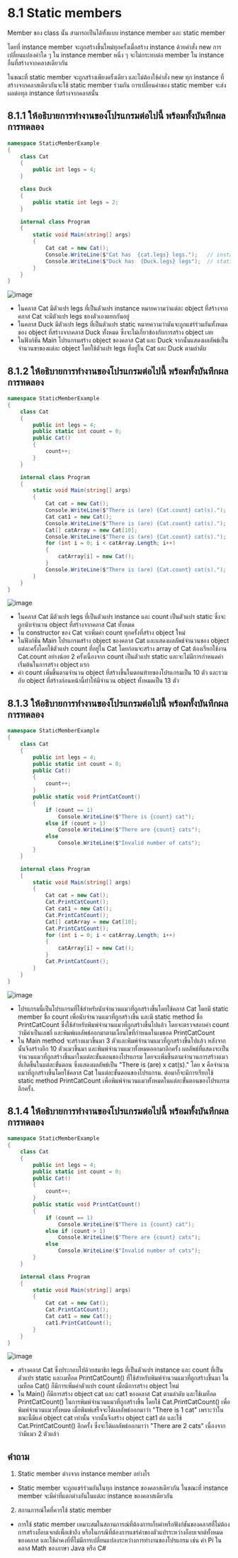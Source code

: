 # 8.1 Static members

Member ของ class นั้น สามารถเป็นได้ทั้งแบบ instance member และ static member 

โดยที่ instance member จะถูกสร้างขึ้นใหม่ทุกครั้งเมื่อสร้าง instance ด้วยคำสั่ง new การเปลี่ยนแปลงค่าใด ๆ ใน instance member หนึ่ง ๆ จะไม่กระทบต่อ member ใน instance อื่นที่สร้างจากคลาสเดียวกัน 

ในขณะที่ static member จะถูกสร้างเพียงครั้งเดียว และไม่ต้องใช้คำสั่ง new 
ทุก instance ที่สร้างจากคลาสเดียวกันจะใช้ static member ร่วมกัน การเปลี่ยนค่าของ static member จะส่งผลต่อทุก instance ที่สร้างจากคลาสนั้น


## 8.1.1 ให้อธิบายการทำงานของโปรแกรมต่อไปนี้ พร้อมทั้งบันทึกผลการทดลอง
```cs
namespace StaticMemberExample
{
    class Cat
    {
        public int legs = 4;
    }

    class Duck
    {
        public static int legs = 2;
    }

    internal class Program
    {
        static void Main(string[] args)
        {
            Cat cat = new Cat();
            Console.WriteLine($"Cat has  {cat.legs} legs.");   // instance member
            Console.WriteLine($"Duck has  {Duck.legs} legs");  // static member
        }
    }
}

```
![image](https://github.com/Poramat45/Week-08/assets/115066249/f561b19b-e07a-4902-a734-959232efb40b)

* ในคลาส Cat มีตัวแปร legs ที่เป็นตัวแปร instance หมายความว่าแต่ละ object ที่สร้างจากคลาส Cat จะมีตัวแปร legs ของตัวเองแยกกันอยู่
* ในคลาส Duck มีตัวแปร legs ที่เป็นตัวแปร static หมายความว่ามันจะถูกแชร์ร่วมกันทั้งหมดของ object ที่สร้างจากคลาส Duck ทั้งหมด ซึ่งจะไม่เกี่ยวข้องกับการสร้าง object เลย
* ในฟังก์ชัน Main โปรแกรมสร้าง object ของคลาส Cat และ Duck จากนั้นแสดงผลลัพธ์เป็นจำนวนขาของแต่ละ object โดยใช้ตัวแปร legs ที่อยู่ใน Cat และ Duck ตามลำดับ <br>


## 8.1.2 ให้อธิบายการทำงานของโปรแกรมต่อไปนี้ พร้อมทั้งบันทึกผลการทดลอง
```cs
namespace StaticMemberExample
{
    class Cat
    {
        public int legs = 4;
        public static int count = 0;
        public Cat()
        {
            count++;
        }
    }

    internal class Program
    {
        static void Main(string[] args)
        {
            Cat cat = new Cat();
            Console.WriteLine($"There is (are) {Cat.count} cat(s).");
            Cat cat1 = new Cat();
            Console.WriteLine($"There is (are) {Cat.count} cat(s).");
            Cat[] catArray = new Cat[10];
            Console.WriteLine($"There is (are) {Cat.count} cat(s).");
            for (int i = 0; i < catArray.Length; i++)
            {
                catArray[i] = new Cat();
            }
            Console.WriteLine($"There is (are) {Cat.count} cat(s).");
        }
    }
}

```
![image](https://github.com/Poramat45/Week-08/assets/115066249/48751c1e-6a3d-4003-8cf5-4d45c2073d6c)

* ในคลาส Cat มีตัวแปร legs ที่เป็นตัวแปร instance และ count เป็นตัวแปร static ซึ่งจะถูกนับจำนวน object ที่สร้างจากคลาส Cat ทั้งหมด
* ใน constructor ของ Cat จะเพิ่มค่า count ทุกครั้งที่สร้าง object ใหม่
* ในฟังก์ชัน Main โปรแกรมสร้าง object ของคลาส Cat และแสดงผลลัพธ์จำนวนของ object แต่ละครั้งโดยใช้ตัวแปร count ที่อยู่ใน Cat โดยก่อนจะสร้าง array of Cat ต้องเรียกใช้งาน Cat.count อย่างน้อย 2 ครั้งเนื่องจาก count เป็นตัวแปร static และจะไม่มีการกำหนดค่าเริ่มต้นในการสร้าง object แรก
* ค่า count เพิ่มขึ้นตามจำนวน object ที่สร้างขึ้นในตอนท้ายของโปรแกรมเป็น 10 ตัว และรวมกับ object ที่สร้างก่อนหน้านี้ทำให้มีจำนวน object ทั้งหมดเป็น 13 ตัว<br>

## 8.1.3 ให้อธิบายการทำงานของโปรแกรมต่อไปนี้ พร้อมทั้งบันทึกผลการทดลอง

```cs
namespace StaticMemberExample
{
    class Cat
    {
        public int legs = 4;
        public static int count = 0;
        public Cat()
        {
            count++;
        }
        public static void PrintCatCount()
        {
            if (count == 1)
                Console.WriteLine($"There is {count} cat");
            else if (count > 1)
                Console.WriteLine($"There are {count} cats");
            else
                Console.WriteLine($"Invalid number of cats");
        }
    }

    internal class Program
    {
        static void Main(string[] args)
        {
            Cat cat = new Cat();
            Cat.PrintCatCount();
            Cat cat1 = new Cat();
            Cat.PrintCatCount();
            Cat[] catArray = new Cat[10];
            Cat.PrintCatCount();
            for (int i = 0; i < catArray.Length; i++)
            {
                catArray[i] = new Cat();
            }
            Cat.PrintCatCount();
        }
    }
}
```
![image](https://github.com/Poramat45/Week-08/assets/115066249/a5bfacc9-18de-46fe-8849-919e43b48c35)

* โปรแกรมนี้เป็นโปรแกรมที่ใช้สำหรับนับจำนวนแมวที่ถูกสร้างขึ้นโดยใช้คลาส Cat โดยมี static member ชื่อ count เพื่อนับจำนวนแมวที่ถูกสร้างขึ้น และมี static method ชื่อ PrintCatCount ซึ่งใช้สำหรับพิมพ์จำนวนแมวที่ถูกสร้างขึ้นไปแล้ว โดยจะตรวจสอบค่า count ว่ามีค่าเป็นเลขกี่ และพิมพ์ผลลัพธ์ออกมาตามเงื่อนไขที่กำหนดในเมธอด PrintCatCount
* ใน Main method จะสร้างแมวขึ้นมา 3 ตัวและพิมพ์จำนวนแมวที่ถูกสร้างขึ้นไปแล้ว หลังจากนั้นจึงสร้างอีก 10 ตัวแมวขึ้นมา และพิมพ์จำนวนแมวทั้งหมดออกมาอีกครั้ง ผลลัพธ์ที่แสดงจะเป็นจำนวนแมวที่ถูกสร้างขึ้นมาในแต่ละขั้นตอนของโปรแกรม โดยจะเพิ่มขึ้นตามจำนวนการสร้างแมวที่เกิดขึ้นในแต่ละขั้นตอน ซึ่งแสดงผลลัพธ์เป็น "There is (are) x cat(s)." โดย x คือจำนวนแมวที่ถูกสร้างขึ้นโดยใช้คลาส Cat ในแต่ละขั้นตอนของโปรแกรม. ต่อมาก็จะมีการเรียกใช้ static method PrintCatCount เพื่อพิมพ์จำนวนแมวทั้งหมดในแต่ละขั้นตอนของโปรแกรมอีกครั้ง. <br>

## 8.1.4 ให้อธิบายการทำงานของโปรแกรมต่อไปนี้ พร้อมทั้งบันทึกผลการทดลอง

```cs
namespace StaticMemberExample
{
    class Cat
    {
        public int legs = 4;
        public static int count = 0;
        public Cat()
        {
            count++;
        }
        public static void PrintCatCount()
        {
            if (count == 1)
                Console.WriteLine($"There is {count} cat");
            else if (count > 1)
                Console.WriteLine($"There are {count} cats");
            else
                Console.WriteLine($"Invalid number of cats");
        }
    }

    internal class Program
    {
        static void Main(string[] args)
        {
            Cat cat = new Cat();
            Cat.PrintCatCount();
            Cat cat1 = new Cat();
            cat1.PrintCatCount();
        }
    }
}
```
![image](https://github.com/Poramat45/Week-08/assets/115066249/5b689a6b-74a7-40ab-be9a-b9d73e2581f5)

* สร้างคลาส Cat ซึ่งประกอบไปด้วยสมาชิก legs ที่เป็นตัวแปร instance และ count ที่เป็นตัวแปร static และเมท็อด PrintCatCount() ที่ใช้สำหรับพิมพ์จำนวนแมวที่ถูกสร้างขึ้นมา ในเมท็อด Cat() ก็มีการเพิ่มค่าตัวแปร count เมื่อมีการสร้าง object ใหม่
* ใน Main() ก็มีการสร้าง object cat และ cat1 ของคลาส Cat ตามลำดับ และใช้เมท็อด PrintCatCount() ในการพิมพ์จำนวนแมวที่ถูกสร้างขึ้น โดยใช้ Cat.PrintCatCount() เพื่อพิมพ์จำนวนแมวทั้งหมด เมื่อพิมพ์เสร็จจะได้ผลลัพธ์ออกมาว่า "There is 1 cat" เพราะว่าในขณะนี้มีแค่ object cat เท่านั้น จากนั้นจึงสร้าง object cat1 ต่อ และใช้ Cat.PrintCatCount() อีกครั้ง ซึ่งจะได้ผลลัพธ์ออกมาว่า "There are 2 cats" เนื่องจากว่ามีแมว 2 ตัวแล้ว <br>


## คำถาม

1. Static member ต่างจาก instance member  อย่างไร
* Static member จะถูกแชร์ร่วมกันในทุก instance ของคลาสเดียวกัน ในขณะที่ instance member จะมีค่าที่แตกต่างกันในแต่ละ instance ของคลาสเดียวกัน
2. สถานการณ์ใดที่ควรใช้ static member
* การใช้ static member เหมาะสมในสถานการณ์ที่ต้องการเก็บค่าหรือฟังก์ชันของคลาสที่ไม่ต้องการสร้างอ็อบเจกต์เพื่อเข้าถึง หรือในกรณีที่ต้องการแชร์ค่าของตัวแปรระหว่างอ็อบเจกต์ทั้งหมดของคลาส และใช้ค่าคงที่ที่ไม่มีการเปลี่ยนแปลงระหว่างการทำงานของโปรแกรม เช่น ค่า Pi ในคลาส Math ของภาษา Java หรือ C#

